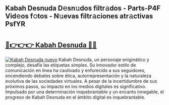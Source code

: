 ## Kabah Desnuda D𝚎sn𝚞dos filtr𝚊dos - Parts-P4F Vid𝚎os f𝚘tos - N𝚞evas filtr𝚊ciones atr𝚊ctivas PsfYR

# <h2><a href="http://mb5uqc8.tromn.icu/?c=Kabah+Desnuda">🔗👉👉👉 Kabah Desnuda 🔗🔗</a></h2>

[![Kabah Desnuda nuevo](https://i.imgur.com/pEAQMta.gif)](http://mb5uqc8.tromn.icu/?c=Kabah+Desnuda)
Kabah Desnuda, un personaje enigmático y complejo, desafía las etiquetas simples. Su innovador estilo de comunicación en línea ha cautivado y enfurecido a sus seguidores, encendiendo debates sobre ética, autorrepresentación y la naturaleza evolutiva de las sociedades virtuales. A pesar de la incertidumbre de sus próximos pasos, su impacto en los medios digitales es significativo. Impulsado por una determinación inquebrantable y un encanto innegable, el progreso de Kabah Desnuda en el ámbito digital es inquebrantable.

